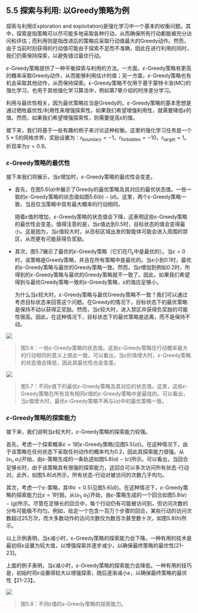 ## 5.5 探索与利用: 以Greedy策略为例

探索与利用(Exploration and exploitation)是强化学习中一个基本的权衡问题。其中，探索是指策略可以尽可能多地采取各种行动，从而确保所有行动都能被充分访问和评估；而利用则是指改进后的策略应采取行动值最大的Greedy动作。然而，由于当前时刻获得的行动值可能由于探索不足而不准确，因此在进行利用的同时，我们仍需保持探索，以避免错过最优行动。

$\varepsilon$-Greedy策略提供了一种平衡探索与利用的方法。一方面，$\varepsilon$-Greedy策略有更高的概率采取Greedy动作，从而能够利用估计的值；另一方面，$\varepsilon$-Greedy策略也有机会采取其他动作，从而保持探索。$\varepsilon$-Greedy策略不仅用于基于蒙特卡洛(MC)的强化学习，也用于其他强化学习算法中，例如第$7$章介绍的时序差分学习。

利用与最优性相关，因为最优策略应当是Greedy的。$\varepsilon$-Greedy策略的基本思想是通过牺牲最优性/利用性来增强探索性。如果我们希望增强利用性，就需要降低$\varepsilon$的值。然而，如果我们希望增强探索性，则需要提高$\varepsilon$的值。

接下来，我们将基于一些有趣的例子来讨论这种权衡。这里的强化学习任务是一个$5\times 5$的网格世界。奖励设置为：$r_\text{boundary} = −1$，$r_\text{forbidden} = −10$，$r_\text{target} = 1$。折现率为$\gamma= 0.9$。

### $\varepsilon$-Greedy策略的最优性

接下来我们将展示，当$\varepsilon$增加时，$\varepsilon$-Greedy策略的最优性会变差。

- 首先，在图$5.6(a)$中展示了Greedy的最优策略及其对应的最优状态值。一些一致的$\varepsilon$-Greedy策略的状态值如图$5.6(b)-(d)$。这里，两个$\varepsilon$-Greedy策略一致，当且仅当策略中具有最大概率的行动相同。

    随着$\varepsilon$值的增加，$\varepsilon$-Greedy策略的状态值会下降，这表明这些$\varepsilon$-Greedy策略的最优性会变差。值得注意的是，当$\varepsilon$值达到$0.5$时，目标状态的值会变得最小。这是因为，当$\varepsilon$值较大时，从目标区域出发的智能体可能会进入周围的禁区，从而更有可能获得负奖励。

- 其次，图$5.7$展示了最优的$\varepsilon$-Greedy策略（它们在$\Pi_\varepsilon$中是最优的）。当$\varepsilon=0$时，该策略是Greedy策略，并且在所有策略中是最优的。当$\varepsilon$小到$0.1$时，最优的$\varepsilon$-Greedy策略与最优的Greedy策略一致。然而，当$\varepsilon$增加到例如$0.2$时，所得到的$\varepsilon$-Greedy策略与最优的Greedy策略就不一致了。因此，如果我们希望得到与最优Greedy策略一致的$\varepsilon$-Greedy策略，$\varepsilon$的值应足够小。

    为什么当$\varepsilon$较大时，$\varepsilon$-Greedy策略与最优Greedy策略不一致？我们可以通过考虑目标状态来回答这个问题。在Greedy的情况下，目标状态下的最优策略是保持不动以获得正奖励。然而，当$\varepsilon$较大时，进入禁区并获得负奖励的可能性很高。因此，在这种情况下，目标状态下的最优策略是逃离，而不是保持不动。

 ![](../img/05/6.png)
 > 图$5.6$：一些$\varepsilon$-Greedy策略的状态值。这些$\varepsilon$-Greedy策略在行动概率最大的行动相同的意义上彼此一致。可以看出，当$\varepsilon$的值增大时，$\varepsilon$-Greedy策略的状态值会降低，因此其最优性也会变差。

 ![](../img/05/7.png)
 > 图$5.7$：不同$\varepsilon$值下的最优$\varepsilon$-Greedy策略及其对应的状态值。这里，这些$\varepsilon$-Greedy策略在所有具有相同$\varepsilon$值的$\varepsilon$-Greedy策略中是最佳的。可以看出，当$\varepsilon$值增大时，最优$\varepsilon$-Greedy策略不再与$(a)$中的最优策略一致。

### $\varepsilon$-Greedy策略的探索能力

接下来，我们说明当$\varepsilon$较大时，$\varepsilon$-Greedy策略的探索能力较强。

首先，考虑一个探索概率$\varepsilon=1$的$\varepsilon$-Greedy策略(见图$5.5(a)$)。在这种情况下，由于该策略在任何状态下采取任何动作的概率均为$0.2$，因此其探索能力很强。从$(s_1,a_1)$开始，由$\varepsilon$-策略生成的一条轨迹如图$5.8(a)-(c)$所示。可以看出，当回合足够长时，由于该策略具有很强的探索能力，这回合可以多次访问所有状态-行动对。此外，如图$5.8(d)$所示，所有状态-行动对被访问的次数几乎均匀。

其次，考虑一个$\varepsilon$-策略，其中$\varepsilon=0.5$(见图$5.6(d)$)。在这种情况下，$\varepsilon$-Greedy策略的探索能力比$\varepsilon = 1$时弱。从$(s_1, a_1)$开始，由$\varepsilon$-策略生成的一个回合如图$5.8(e)-(g)$所示。尽管在足够长的回合中，每个行动仍有可能被访问到，但访问次数的分布可能极不均匀。例如，给定一个包含一百万个步骤的回合，某些行动的访问次数超过$25$万次，而大多数动作的访问次数仅为数百次甚至数十次，如图$5.8(h)$所示。

以上示例表明，当ε减小时，ε-Greedy策略的探索能力会下降。一种有用的技术是最初将ε设置为较大值，以增强探索并逐步减少，以确保最终策略的最优性[21–23]。

上面的例子表明，当$\varepsilon$减小时，$\varepsilon$-Greedy策略的探索能力会降低。一种有用的技巧是，初始时将$\varepsilon$设置得较大以增强探索，随后逐渐减小$\varepsilon$，以确保最终策略的最优性【21-23】。

 ![](../img/05/8.png)
 > 图$5.8$：不同$\varepsilon$值的$\varepsilon$-Greedy策略的探索能力。